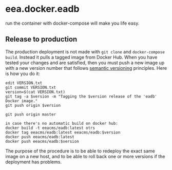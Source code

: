 # eea.docker.eadb

run the container with docker-compose will make you life easy.

## Release to production

The production deployment is not made with `git clone` and `docker-compose build`.
Instead it pulls a tagged image from Docker Hub.  When you have tested your changes
and are satisfied, then you must push a new image up with a new version number that
follows [semantic versioning](http://semver.org/) principles.  Here is how you do it:

    edit VERSION.txt
    git commit VERSION.txt
    version=$(cat VERSION.txt)
    git tag -a $version -m "Tagging the $version release of the 'eadb' Docker image."
    git push origin $version

    git push origin master
    
    in case there's no automatic build on docker hub:
    docker build -t eeacms/eadb:latest otrs
    docker tag eeacms/eadb:latest eeacms/eadb:$version
    docker push eeacms/eadb:latest
    docker push eeacms/eadb:$version

The purpose of the procedure is to be able to redeploy the exact same image on a
new host, and to be able to roll back one or more versions if the deployment has problems.

